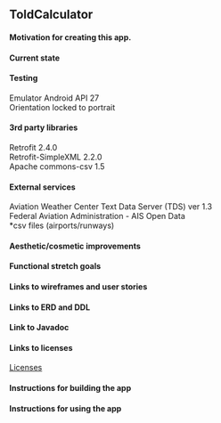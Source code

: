 ## ToldCalculator

#### Motivation for creating this app.

#### Current state

#### Testing
Emulator Android API 27  
Orientation locked to portrait

#### 3rd party libraries
Retrofit 2.4.0  
Retrofit-SimpleXML 2.2.0  
Apache commons-csv 1.5  

#### External services
Aviation Weather Center Text Data Server (TDS) ver 1.3  
Federal Aviation Administration - AIS Open Data  
*csv files (airports/runways)

#### Aesthetic/cosmetic improvements

#### Functional stretch goals

#### Links to wireframes and user stories

#### Links to ERD and DDL

#### Link to Javadoc

#### Links to licenses
[Licenses](docs/markdown/LICENSE.md)
#### Instructions for building the app

#### Instructions for using the app